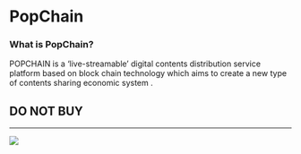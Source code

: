 # PopChain
### What is PopChain?
POPCHAIN is a ‘live-streamable’ digital contents distribution service platform based on block chain technology which aims to create a new type of contents sharing economic system .

## DO NOT BUY ##

---------------
![](https://avatars3.githubusercontent.com/u/38804864?s=200&v=4)
